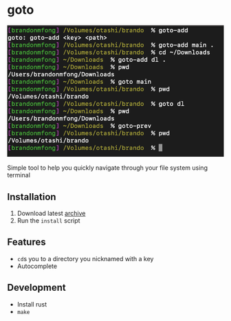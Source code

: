# goto

![goto-ex](docs/goto-screenshot.png)

Simple tool to help you quickly navigate through your file system using terminal

## Installation
1. Download latest [archive](https://github.com/brandonmfong/goto/releases/)
2. Run the `install` script

## Features
- `cd`s you to a directory you nicknamed with a key
- Autocomplete

## Development
- Install rust
- `make`

